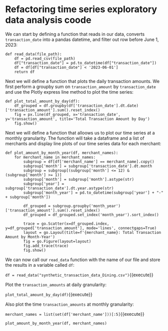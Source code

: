 # Refactoring time series exploratory data analysis coode

We can start by defining a function that reads in our data, converts `transaction_date` into a pandas datetime, and filter out row before June 1, 2023:

```
def read_data(file_path):
    df = pd.read_csv(file_path)
    df["transaction_date"] = pd.to_datetime(df["transaction_date"])
    df = df[df["transaction_date"] < '2023-06-01']
    return df
```


Next we will define a function that plots the daily transaction amounts. We first perform a groupby sum on `transaction_amount` by `transaction_date` and use the Plotly express line method to plot the time series:

```
def plot_total_amount_by_day(df):
    df_grouped = df.groupby(df['transaction_date'].dt.date)['transaction_amount'].sum().reset_index()
    fig = px.line(df_grouped, x='transaction_date', y='transaction_amount', title='Total Transaction Amount by Day')
    fig.show()
```

Next we will define a function that alloows us to plot our time series at a monthly granularity. The function will take a dataframe and a list of merchants and display line plots of our time series data for each merchant:

```
def plot_amount_by_month_year(df, merchant_names):
    for merchant_name in merchant_names:
        subgroup = df[df['merchant_name'] == merchant_name].copy()
        subgroup['month'] = subgroup['transaction_date'].dt.month
        subgroup = subgroup[(subgroup['month'] <= 12) & (subgroup['month'] >= 1)]
        subgroup['month'] = subgroup['month'].astype(str)
        subgroup['year'] = subgroup['transaction_date'].dt.year.astype(str)
        subgroup['month_year'] = pd.to_datetime(subgroup['year'] + "-" + subgroup['month'])
        
        df_grouped = subgroup.groupby('month_year')['transaction_amount'].sum().reset_index()
        df_grouped = df_grouped.set_index('month_year').sort_index()
        
        trace = go.Scatter(x=df_grouped.index, y=df_grouped['transaction_amount'], mode='lines', connectgaps=True)
        layout = go.Layout(title=f'{merchant_name}: Total Transaction Amount by Month-Year')
        fig = go.Figure(layout=layout)
        fig.add_trace(trace)
        fig.show()
  ```


We can now call our `read_data` function with the name of our file and store the results in a variable called `df`:

`df = read_data("synthetic_transaction_data_Dining.csv")`{{execute}}

Plot the `transaction_amounts` at daily granularity:

`plot_total_amount_by_day(df)`{{execute}}


Also plot the time `transaction_amounts` at monthly granularity:

`merchant_names = list(set(df['merchant_name']))[:5]`{{execute}}

`plot_amount_by_month_year(df, merchant_names)`

